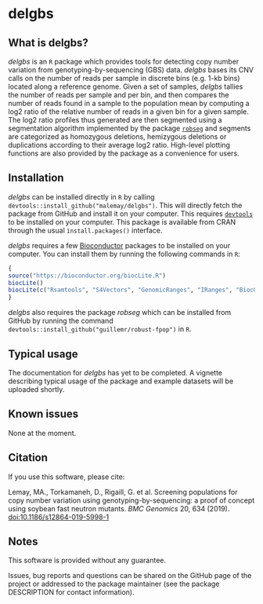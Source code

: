 # delgbs

## What is delgbs?

*delgbs* is an `R` package which provides tools for detecting copy number variation from genotyping-by-sequencing (GBS) data. *delgbs* bases its CNV calls on the number of reads per sample in discrete bins (e.g. 1-kb bins) located along a reference genome. Given a set of samples, *delgbs* tallies the number of reads per sample and per bin, and then compares the number of reads found in a sample to the population mean by computing a log2 ratio of the relative number of reads in a given bin for a given sample. The log2 ratio profiles thus generated are then segmented using a segmentation algorithm implemented by the package [`robseg`](https://github.com/guillemr/robust-fpop) and segments are categorized as homozygous deletions, hemizygous deletions or duplications according to their average log2 ratio. High-level plotting functions are also provided by the package as a convenience for users.

## Installation

*delgbs* can be installed directly in `R` by calling `devtools::install_github("malemay/delgbs")`. This will directly fetch the package from GitHub and install it on your computer. This requires  [`devtools`](https://cran.r-project.org/web/packages/devtools/index.html) to be installed on your computer. This package is available from CRAN through the usual `ìnstall.packages()` interface.

*delgbs* requires a few [Bioconductor](https://www.bioconductor.org/) packages to be installed on your computer. You can install them by running the following commands in `R`:

```r
{
source("https://bioconductor.org/biocLite.R")
biocLite()
biocLite(c("Rsamtools", "S4Vectors", "GenomicRanges", "IRanges", "BiocGenerics"))
}
```

*delgbs* also requires the package *robseg* which can be installed from GitHub by running the command `devtools::install_github("guillemr/robust-fpop")` in `R`.

## Typical usage
The documentation for *delgbs* has yet to be completed. A vignette describing typical usage of the package and example datasets will be uploaded shortly.

## Known issues
None at the moment.

## Citation

If you use this software, please cite:

Lemay, MA., Torkamaneh, D., Rigaill, G. et al. Screening populations for copy number variation using genotyping-by-sequencing: a proof of concept using soybean fast neutron mutants. *BMC Genomics* 20, 634 (2019). [doi:10.1186/s12864-019-5998-1](https://doi.org/10.1186/s12864-019-5998-1)

## Notes
This software is provided without any guarantee. 

Issues, bug reports and questions can be shared on the GitHub page of the project or addressed to the package maintainer (see the package DESCRIPTION for contact information).

